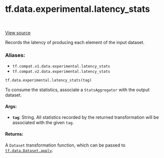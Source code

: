 <div itemscope itemtype="http://developers.google.com/ReferenceObject">
<meta itemprop="name" content="tf.data.experimental.latency_stats" />
<meta itemprop="path" content="Stable" />
</div>

# tf.data.experimental.latency_stats

<!-- Insert buttons -->

<table class="tfo-notebook-buttons tfo-api" align="left">
</table>

<a target="_blank" href="/code/stable/tensorflow/python/data/experimental/ops/stats_ops.py">View source</a>



<!-- Start diff -->
Records the latency of producing each element of the input dataset.

### Aliases:

* `tf.compat.v1.data.experimental.latency_stats`
* `tf.compat.v2.data.experimental.latency_stats`


``` python
tf.data.experimental.latency_stats(tag)
```



<!-- Placeholder for "Used in" -->

To consume the statistics, associate a `StatsAggregator` with the output
dataset.

#### Args:


* <b>`tag`</b>: String. All statistics recorded by the returned transformation will
  be associated with the given `tag`.


#### Returns:

A `Dataset` transformation function, which can be passed to
<a href="../../../tf/data/Dataset.md#apply"><code>tf.data.Dataset.apply</code></a>.
